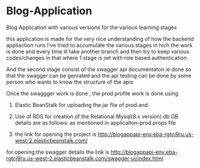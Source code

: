 # Blog-Application
Blog Application with various versions for the various learning stages

this application is made for the very nice understanding of how the backend appliaction runs
I've tried to accumulate the various stages in hich the work is done
and every time ill take another branch and then try to keep various codes/changes in that
 where 1 stage is jwt with role based authentication
 
 And the second stage consist of the swagger api documentaton ie done
 so that the swagger can be genrated and the api testing can be done by
 some person who wants to know the structure of the apis
 
 Once the swaggger work is done , the prod profile work is done using 
 1) Elastic BeanStalk for uploading the jar file of prod and 
 2) Use of RDS for creation of the Relational Mysql(8.x version) db
 DB details are as follows:
 as mentioned in applicaiton-prod.props file
 
 2) the link for opening the project is 
 http://blogappapi-env.eba-rgtcj9ru.us-west-2.elasticbeanstalk.com/
 
 for opening the swagger details the link is 
 http://blogappapi-env.eba-rgtcj9ru.us-west-2.elasticbeanstalk.com/swagger-ui/index.html
 
 

